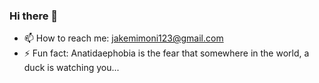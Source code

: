 ### Hi there 👋
- 📫 How to reach me: jakemimoni123@gmail.com
- ⚡ Fun fact: Anatidaephobia is the fear that somewhere in the world, a duck is watching you...

<!--
**Jmimoni/Jmimoni** is a ✨ _special_ ✨ repository because its `README.md` (this file) appears on your GitHub profile.

Here are some ideas to get you started:

- 🔭 I’m currently working on ...
- 🌱 I’m currently learning ...
- 👯 I’m looking to collaborate on huntr.dev
- 🤔 I’m looking for help with ...
- 💬 Ask me about ...
- 📫 How to reach me:
- 😄 Pronouns: ...
- ⚡ Fun fact: Anatidaephobia is the fear that somewhere in the world, there is a duck watching you...
-->
